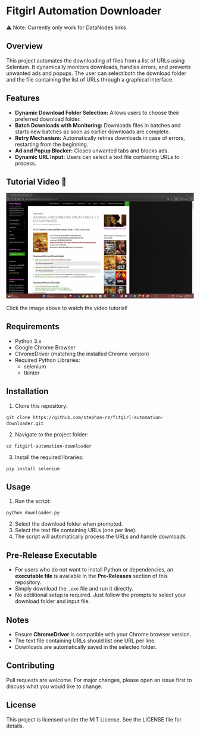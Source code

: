 # Fitgirl Automation Downloader

⚠️ Note: Currently only work for DataNodes links

## Overview
This project automates the downloading of files from a list of URLs using Selenium. It dynamically monitors downloads, handles errors, and prevents unwanted ads and popups. The user can select both the download folder and the file containing the list of URLs through a graphical interface.

## Features
- **Dynamic Download Folder Selection:** Allows users to choose their preferred download folder.
- **Batch Downloads with Monitoring:** Downloads files in batches and starts new batches as soon as earlier downloads are complete.
- **Retry Mechanism:** Automatically retries downloads in case of errors, restarting from the beginning.
- **Ad and Popup Blocker:** Closes unwanted tabs and blocks ads.
- **Dynamic URL Input:** Users can select a text file containing URLs to process.

## Tutorial Video 🎥
[![Watch the tutorial](thumbnail.png)](https://vimeo.com/1041623620?share=copy)

Click the image above to watch the video tutorial!

## Requirements
- Python 3.x
- Google Chrome Browser
- ChromeDriver (matching the installed Chrome version)
- Required Python Libraries:
  - selenium
  - tkinter

## Installation
1. Clone this repository:
```
git clone https://github.com/stephan-rz/fitgirl-automation-downloader.git
```
2. Navigate to the project folder:
```
cd fitgirl-automation-downloader
```
3. Install the required libraries:
```
pip install selenium
```

## Usage
1. Run the script:
```
python downloader.py
```
2. Select the download folder when prompted.
3. Select the text file containing URLs (one per line).
4. The script will automatically process the URLs and handle downloads.

## Pre-Release Executable
- For users who do not want to install Python or dependencies, an **executable file** is available in the **Pre-Releases** section of this repository.
- Simply download the `.exe` file and run it directly.
- No additional setup is required. Just follow the prompts to select your download folder and input file.

## Notes
- Ensure **ChromeDriver** is compatible with your Chrome browser version.
- The text file containing URLs should list one URL per line.
- Downloads are automatically saved in the selected folder.

## Contributing
Pull requests are welcome. For major changes, please open an issue first to discuss what you would like to change.

## License
This project is licensed under the MIT License. See the LICENSE file for details.

